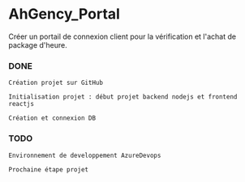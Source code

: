 # AhGency_Portal

Créer un portail de connexion client pour la vérification et l'achat de package d'heure.

### DONE
```
Création projet sur GitHub

Initialisation projet : début projet backend nodejs et frontend reactjs

Création et connexion DB
```

### TODO
```
Environnement de developpement AzureDevops

Prochaine étape projet
```
